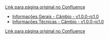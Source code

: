[Link para página original no Confluence](https://openfinancebrasil.atlassian.net/wiki/spaces/OF/pages/17368886)

- [Informações Gerais - Câmbio - v1.0.0-rc1.0](../../../../../../../OF/Open%20Finance%20Brasil/Especifica%c3%a7%c3%b5es%20de%20APIs/Dados%20Abertos%20-%20DA/[DA]%20API%20-%20C%c3%a2mbio/Hist%c3%b3rico%20de%20Especifica%c3%a7%c3%b5es%20-%20[DA]%20C%c3%a2mbio/v1.0.0-rc1.0%20-%20C%c3%a2mbio/Informa%c3%a7%c3%b5es%20Gerais%20-%20C%c3%a2mbio%20-%20v1.0.0-rc1.0)
- [Informações Técnicas - Câmbio - v1.0.0-rc1.0](../../../../../../../OF/Open%20Finance%20Brasil/Especifica%c3%a7%c3%b5es%20de%20APIs/Dados%20Abertos%20-%20DA/[DA]%20API%20-%20C%c3%a2mbio/Hist%c3%b3rico%20de%20Especifica%c3%a7%c3%b5es%20-%20[DA]%20C%c3%a2mbio/v1.0.0-rc1.0%20-%20C%c3%a2mbio/Informa%c3%a7%c3%b5es%20T%c3%a9cnicas%20-%20C%c3%a2mbio%20-%20v1.0.0-rc1.0)

[Link para página original no Confluence](https://openfinancebrasil.atlassian.net/wiki/spaces/OF/pages/17368886)
